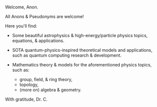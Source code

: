 Welcome, Anon. 

All Anons & Pseudonyms are welcome! 

Here you'll find: 
- Some beautiful astrophysics & high-energy/particle physics topics, equations, & applications. 

- SOTA quantum-physics-inspired theoretical models and applications, such as quantum computing research & development.
  
- Mathematics theory & models for the aforementioned physics topics, such as:
  + group, field, & ring theory,
  + topology, 
  + (more on) algebra & geometry.
 
 With gratitude, 
 Dr. C.
<!---
cherenkova22/cherenkova22 is a ✨ special ✨ repository because its `README.md` (this file) appears on your GitHub profile.
You can click the Preview link to take a look at your changes.
--->
